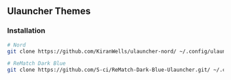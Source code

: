 ## Ulauncher Themes

### Installation

```sh
# Nord
git clone https://github.com/KiranWells/ulauncher-nord/ ~/.config/ulauncher/user-themes/nord

# ReMatch Dark Blue
git clone https://github.com/S-ci/ReMatch-Dark-Blue-Ulauncher.git/ ~/.config/ulauncher/user-themes/ReMatch-Dark-Blue
```
